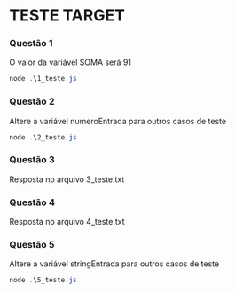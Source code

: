 # TESTE TARGET

### Questão 1

O valor da variável SOMA será 91

```powershell
node .\1_teste.js
```

### Questão 2

Altere a variável numeroEntrada para outros casos de teste

```powershell
node .\2_teste.js
```

### Questão 3

Resposta no arquivo 3_teste.txt

### Questão 4

Resposta no arquivo 4_teste.txt

### Questão 5

Altere a variável stringEntrada para outros casos de teste

```powershell
node .\5_teste.js
```
